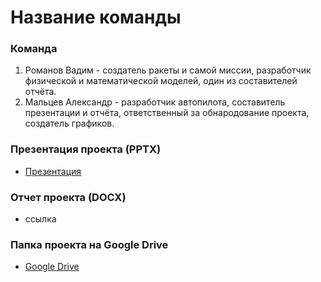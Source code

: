 # Название команды

### Команда
1. Романов Вадим - создатель ракеты и самой миссии, разработчик физической и математической моделей, один из составителей отчёта.
2. Мальцев Александр - разработчик автопилота, составитель презентации и отчёта, ответственный за обнародование проекта, создатель графиков.

### Презентация проекта (PPTX)
+ [Презентация](https://docs.google.com/presentation/d/1nRzvKo7noqS5evejEQEOvpS2gi6ix0pl/edit?usp=drive_link&ouid=115887621877627771001&rtpof=true&sd=true)
### Отчет проекта (DOCX)
+ ссылка 
### Папка проекта на Google Drive
+ [Google Drive](https://drive.google.com/drive/folders/1FRpyeyQMKuxFyXj6yKtuDrWT7YBAvzQ0?usp=drive_link)
